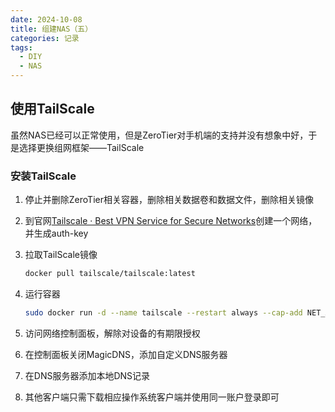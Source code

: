 ```yaml
---
date: 2024-10-08
title: 组建NAS（五）
categories: 记录
tags:
  - DIY
  - NAS
---
```


## 使用TailScale

虽然NAS已经可以正常使用，但是ZeroTier对手机端的支持并没有想象中好，于是选择更换组网框架——TailScale

### 安装TailScale

1. 停止并删除ZeroTier相关容器，删除相关数据卷和数据文件，删除相关镜像

2. 到官网[Tailscale · Best VPN Service for Secure Networks](https://tailscale.com/)创建一个网络，并生成auth-key

3. 拉取TailScale镜像

   ```bash
   docker pull tailscale/tailscale:latest
   ```

4. 运行容器

   ```bash
   sudo docker run -d --name tailscale --restart always --cap-add NET_ADMIN --cap-add SYS_MODULE -v /dev/net/tun:/dev/net/tun -v tailscale-state:/var/lib/tailscale -e TS_AUTHKEY=<auth-key> -e TS_STATE_DIR=/var/lib/tailscale -e TS_USERSPACE=false -e TS_ACCEPT_DNS=true --hostname <hostname> --network host tailscale/tailscale:latest
   ```

5. 访问网络控制面板，解除对设备的有期限授权

6. 在控制面板关闭MagicDNS，添加自定义DNS服务器

7. 在DNS服务器添加本地DNS记录

8. 其他客户端只需下载相应操作系统客户端并使用同一账户登录即可

